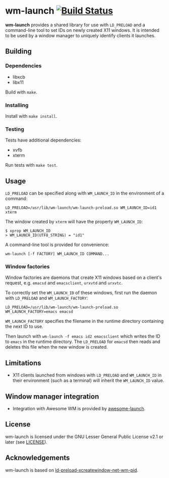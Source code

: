 # wm-launch [![Build Status](https://travis-ci.org/jcrd/wm-launch.svg?branch=master)](https://travis-ci.org/jcrd/wm-launch)

**wm-launch** provides a shared library for use with `LD_PRELOAD` and a
command-line tool to set IDs on newly created X11 windows. It is intended to be
used by a window manager to uniquely identify clients it launches.

## Building

### Dependencies
* libxcb
* libx11

Build with `make`.

### Installing

Install with `make install`.

### Testing

Tests have additional dependencies:
* xvfb
* xterm

Run tests with `make test`.

## Usage

`LD_PRELOAD` can be specified along with `WM_LAUNCH_ID` in the
environment of a command:
```
LD_PRELOAD=/usr/lib/wm-launch/wm-launch-preload.so WM_LAUNCH_ID=id1 xterm
```
The window created by `xterm` will have the property `WM_LAUNCH_ID`:
```
$ xprop WM_LAUNCH_ID
> WM_LAUNCH_ID(UTF8_STRING) = "id1"
```

A command-line tool is provided for convenience:
```
wm-launch [-f FACTORY] WM_LAUNCH_ID COMMAND...
```

### Window factories

Window factories are daemons that create X11 windows based on a client's
request, e.g. `emacsd` and `emacsclient`, `urxvtd` and `urxvtc`.

To correctly set the `WM_LAUNCH_ID` of these windows, first run the daemon with
`LD_PRELOAD` and `WM_LAUNCH_FACTORY`:
```
LD_PRELOAD=/usr/lib/wm-launch/wm-launch-preload.so WM_LAUNCH_FACTORY=emacs emacsd
```
`WM_LAUNCH_FACTORY` specifies the filename in the runtime directory containing
the next ID to use.

Then launch with `wm-launch -f emacs id2 emacsclient` which writes the ID to
`emacs` in the runtime directory. The `LD_PRELOAD` for `emacsd` then reads and
deletes this file when the new window is created.

## Limitations
* X11 clients launched from windows with `LD_PRELOAD` and `WM_LAUNCH_ID` in their
  environment (such as a terminal) will inherit the `WM_LAUNCH_ID` value.

## Window manager integration
* Integration with Awesome WM is provided by
  [awesome-launch](https://github.com/jcrd/awesome-launch).

## License

wm-launch is licensed under the GNU Lesser General Public License v2.1 or later
(see [LICENSE](LICENSE)).

## Acknowledgements

wm-launch is based on
[ld-preload-xcreatewindow-net-wm-pid](https://github.com/deepfire/ld-preload-xcreatewindow-net-wm-pid).
